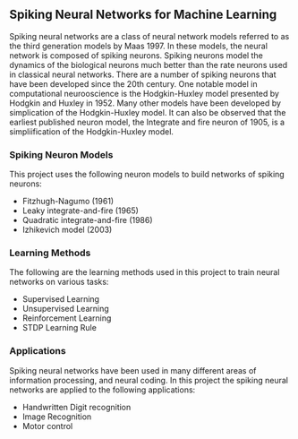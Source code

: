 ## Spiking Neural Networks for Machine Learning
Spiking neural networks are a class of neural network models referred to as the third generation models by Maas 1997. In these models, the neural network is composed of spiking neurons. Spiking neurons model the dynamics of the biological neurons much better than the rate neurons used in classical neural networks. There are a number of spiking neurons that have been developed since the 20th century. One notable model in computational neurooscience is the Hodgkin-Huxley model presented by Hodgkin and Huxley in 1952. Many other models have been developed by simplication of the Hodgkin-Huxley model. It can also be observed that the earliest published neuron model, the Integrate and fire neuron of 1905, is a simpliification of the Hodgkin-Huxley model.

### Spiking Neuron Models
This project uses the following neuron models to build networks of spiking neurons:
  - Fitzhugh-Nagumo (1961)
  - Leaky integrate-and-fire (1965)
  - Quadratic integrate-and-fire (1986)
  - Izhikevich model (2003)

### Learning Methods
The following are the learning methods used in this project to train neural networks on various tasks:
  - Supervised Learning
  - Unsupervised Learning
  - Reinforcement Learning
  - STDP Learning Rule

### Applications
Spiking neural networks have been used in many different areas of information processing, and neural coding. In this project the spiking neural networks are applied to the following applications:
  - Handwritten Digit recognition
  - Image Recognition
  - Motor control